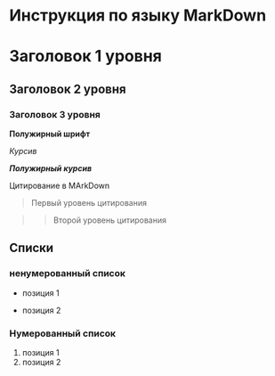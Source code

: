 # Инструкция по языку MarkDown

# Заголовок 1 уровня
## Заголовок 2 уровня
### Заголовок 3 уровня

**Полужирный шрифт**

*Курсив*

***Полужирный курсив***

Цитирование в MArkDown

> Первый уровень цитирования

>> Второй уровень цитирования

## Списки

### ненумерованный список

* позиция 1

* позиция 2

### Нумерованный список

1. позиция 1
2. позиция 2